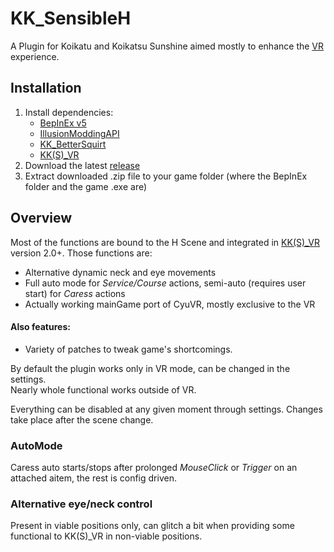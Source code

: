 # KK_SensibleH
A Plugin for Koikatu and Koikatsu Sunshine aimed mostly to enhance the [VR](https://github.com/IllusionMods/KKS_VR) experience.

## Installation
1. Install dependencies: 
    - [BepInEx v5](https://github.com/BepInEx/BepInEx/releases)
    - [IllusionModdingAPI](https://github.com/IllusionMods/IllusionModdingAPI)
    - [KK_BetterSquirt](https://github.com/MayouKurayami/KK_BetterSquirt)
    - [KK(S)_VR](https://github.com/IllusionMods/KKS_VR)
2. Download the latest [release](https://github.com/lotsofbears/KK_SensibleH/releases)
3. Extract downloaded .zip file to your game folder (where the BepInEx folder and the game .exe are)

## Overview
Most of the functions are bound to the H Scene and integrated in [KK(S)_VR](https://github.com/IllusionMods/KKS_VR) version 2.0+.
Those functions are:
* Alternative dynamic neck and eye movements
* Full auto mode for *Service/Course* actions, semi-auto (requires user start) for *Caress* actions
* Actually working mainGame port of CyuVR, mostly exclusive to the VR

#### Also features:
* Variety of patches to tweak game's shortcomings.


By default the plugin works only in VR mode, can be changed in the settings.  
Nearly whole functional works outside of VR.  

Everything can be disabled at any given moment through settings. Changes take place after the scene change.

### AutoMode
Caress auto starts/stops after prolonged *MouseClick* or *Trigger* on an attached aitem, the rest is config driven.

### Alternative eye/neck control
Present in viable positions only, can glitch a bit when providing some functional to KK(S)_VR in non-viable positions.

